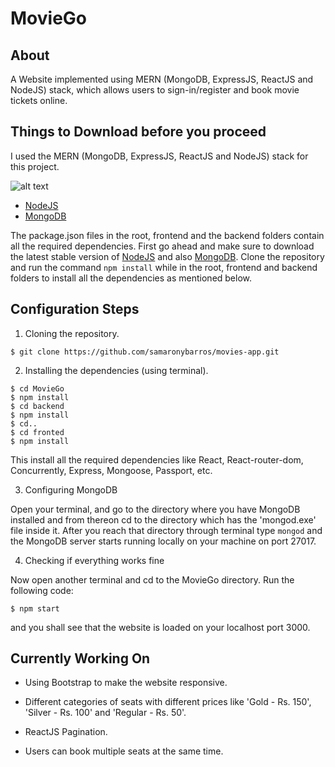 # MovieGo
## About
A Website implemented using MERN (MongoDB, ExpressJS, ReactJS and NodeJS) stack, which allows users to sign-in/register and book movie tickets online.

## Things to Download before you proceed
I used the MERN (MongoDB, ExpressJS, ReactJS and NodeJS) stack for this project.

![alt text](https://camo.githubusercontent.com/6dbc5da76bbbbef861254082f537daf67d055f62/68747470733a2f2f6d69726f2e6d656469756d2e636f6d2f6d61782f3637382f312a6471766c61737a524c766f506d4152704f6c4c4e39412e706e67)

- [NodeJS](https://nodejs.org/en/)
- [MongoDB](https://www.mongodb.com/download-center)

The package.json files in the root, frontend and the backend folders contain all the required dependencies. First go ahead and make sure to download the latest stable version of [NodeJS](https://nodejs.org/en/) and also [MongoDB](https://www.mongodb.com/download-center). Clone the repository and run the command `npm install` while in the root, frontend and backend folders to install all the dependencies as mentioned below.

## Configuration Steps
1. Cloning the repository.

```
$ git clone https://github.com/samaronybarros/movies-app.git
```

2. Installing the dependencies (using terminal).

```
$ cd MovieGo
$ npm install
$ cd backend
$ npm install
$ cd..
$ cd fronted
$ npm install
```
This install all the required dependencies like React, React-router-dom, Concurrently, Express, Mongoose, Passport, etc.

3. Configuring MongoDB

Open your terminal, and go to the directory where you have MongoDB installed and from thereon cd to the directory which has the 'mongod.exe'
file inside it. After you reach that directory through terminal type `mongod` and the MongoDB server starts running locally on your machine
on port 27017.

4. Checking if everything works fine

Now open another terminal and cd to the MovieGo directory. Run the following code:

`$ npm start`

and you shall see that the website is loaded on your localhost port 3000.

## Currently Working On
- Using Bootstrap to make the website responsive.

- Different categories of seats with different prices like 'Gold - Rs. 150', 'Silver - Rs. 100' and 'Regular - Rs. 50'.

- ReactJS Pagination.

- Users can book multiple seats at the same time.
